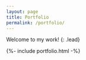 ```yaml
---
layout: page
title: Portfolio
permalink: /portfolio/
---
```


Welcome to my work!
{: .lead}

{%- include portfolio.html -%}
